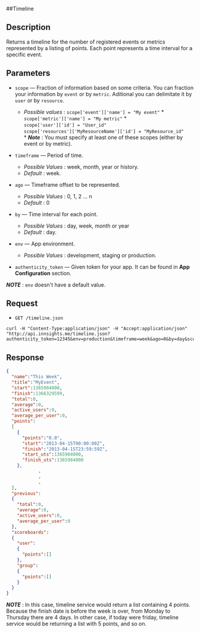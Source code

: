 ##Timeline

Description
-----------
Returns a timeline for the number of registered events or metrics represented by a listing of points. Each point represents a time interval for a specific event.

Parameters
-----------
*  `scope` — Fraction of information based on some criteria. You can fraction your information by `event` or by `metric`. Aditional you can delimitate it by `user` or by `resource`.
    - _Possible values_ :
	`scope['event']['name'] = "My event"` \*  
	`scope['metric']['name'] = "My metric"` \*  
	`scope['user']['id'] = "User_id"`  
	`scope['resources']['MyResourceName']['id'] = "MyResource_id"`  
	\* ***Note*** : You must specify at least one of these scopes (either by event or by metric).

*  `timeframe` — Period of time.
    - _Possible Values_ : week, month, year or history.
    - _Default_ : week.  

*  `ago` — Timeframe offset to be represented. 
    - _Possible Values_ : 0, 1, 2 ... n
    - _Default_ : 0  

*  `by` — Time interval for each point.
    - _Possible Values_ : day, week, month or year
    - _Default_ : day.  

*  `env` — App environment.
    - _Possible Values_ : development, staging or production.  

*  `authenticity_token` — Given token for your app. It can be found in **App Configuration** section.

***NOTE*** : `env` doesn't have a default value.

Request
-------
*  `GET /timeline.json`

```
curl -H "Content-Type:application/json" -H "Accept:application/json"
"http://api.innsights.me/timeline.json?authenticity_token=12345&env=production&timeframe=week&ago=0&by=day&scope%5Bevent%5D%5Bname%5D=MyEvent"
```

Response
---------
``` json  
{  
  "name":"This Week",
  "title":"MyEvent",
  "start":1365984000,
  "finish":1366329599,
  "total":0,
  "average":0,
  "active_users":0,
  "average_per_user":0,
  "points":
  [
    {
      "points":"0.0",
      "start":"2013-04-15T00:00:00Z",
      "finish":"2013-04-15T23:59:59Z",
      "start_uts":1365984000,
      "finish_uts":1365984000
    },
            .
            .
            .
  ],
  "previous":
  {
    "total":0,
    "average":0,
    "active_users":0,
    "average_per_user":0
  },
  "scoreboards":
  {
    "user":
    {
      "points":[]
    },
    "group":
    {
      "points":[]
    }
  }
}
```

***NOTE*** : In this case, timeline service would return a list containing 4 points. Because the finish date is before the week is over, from Monday to Thursday there are 4 days. In other case, if today were friday, timeline service would be returning a list with 5 points, and so on.